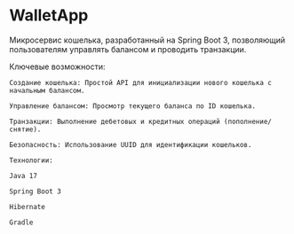 # WalletApp

Микросервис кошелька, разработанный на Spring Boot 3, позволяющий пользователям управлять балансом и проводить транзакции.

Ключевые возможности:

    Создание кошелька: Простой API для инициализации нового кошелька с начальным балансом.

    Управление балансом: Просмотр текущего баланса по ID кошелька.

    Транзакции: Выполнение дебетовых и кредитных операций (пополнение/снятие).

    Безопасность: Использование UUID для идентификации кошельков.

    Технологии:

    Java 17

    Spring Boot 3

    Hibernate

    Gradle

